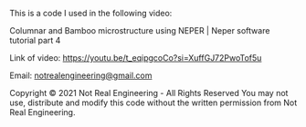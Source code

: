 This is a code I used in the following video:

Columnar and Bamboo microstructure using NEPER | Neper software tutorial part 4

Link of video: https://youtu.be/t_eqipgcoCo?si=XuffGJ72PwoTof5u

Email: notrealengineering@gmail.com

Copyright © 2021 Not Real Engineering - All Rights Reserved You may not use, distribute and modify this code without the written permission from Not Real Engineering.
